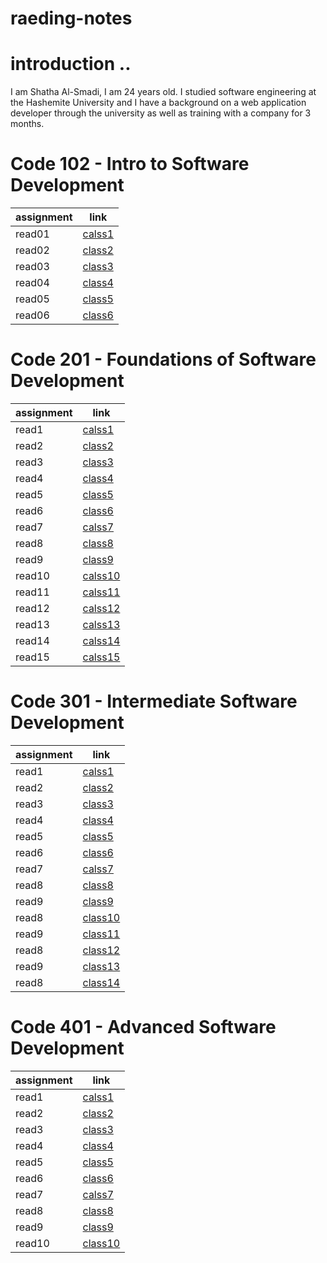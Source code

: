 # raeding-notes


# introduction ..

I am Shatha Al-Smadi, I am 24 years old. I studied software engineering at the Hashemite University and I have a background on a web application developer through the university as well as training with a company for 3 months.

# Code 102 - Intro to Software Development

|assignment |link|
|-----------|----|
|read01|[calss1](102/read01.md)|
|read02|[class2](102/read02.md)|
|read03|[class3](102/read03.md)|
|read04|[class4](102/read04.md)|
|read05|[class5](102/read05.md)|
|read06|[class6](102/read06.md)|

 
# Code 201 - Foundations of Software Development

|assignment |link|
|-----------|----|
|read1|[calss1](201/read1.md)|
|read2|[class2](201/read2.md)|
|read3|[class3](201/read3.md)|
|read4|[class4](201/read4.md)|
|read5|[class5](201/read5.md)|
|read6|[class6](201/read6.md)|
|read7|[calss7](201/read7.md)|
|read8|[class8](201/read8.md)|
|read9|[class9](201/read9.md)|
|read10|[calss10](201/read10.md)|
|read11|[calss11](201/read11.md)|
|read12|[calss12](201/read12.md)|
|read13|[calss13](201/read13.md)|
|read14|[calss14](201/read14.md)|
|read15|[calss15](201/read15.md)|

# Code 301 - Intermediate Software Development

|assignment |link|
|-----------|----|
|read1|[calss1](301/read001.md)|
|read2|[class2](301/read002.md)|
|read3|[class3](301/read003.md)|
|read4|[class4](301/read004.md)|
|read5|[class5](301/read005.md)|
|read6|[class6](301/read006.md)|
|read7|[calss7](301/read007.md)|
|read8|[class8](301/read008.md)|
|read9|[class9](301/read009.md)|
|read8|[class10](301/read010.md)|
|read9|[class11](301/read011.md)|
|read8|[class12](301/read012.md)|
|read9|[class13](301/read013.md)|
|read8|[class14](301/read014.md)|


# Code 401 - Advanced Software Development

|assignment |link|
|-----------|----|
|read1|[calss1](401/read1.md)|
|read2|[class2](401/read2.md)|
|read3|[class3](401/read3.md)|
|read4|[class4](401/read4.md)|
|read5|[class5]()|
|read6|[class6]()|
|read7|[calss7]()|
|read8|[class8]()|
|read9|[class9]()|
|read10|[class10]()|



